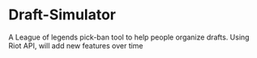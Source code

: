 # Draft-Simulator

A League of legends pick-ban tool to help people organize drafts.
Using Riot API, will add new features over time

